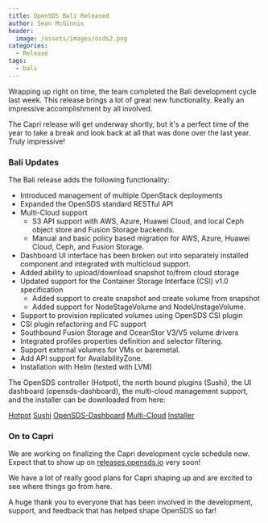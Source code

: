 ```yaml
---
title: OpenSDS Bali Released
author: Sean McGinnis
header:
  image: /assets/images/osds2.png
categories:
  - Release
tags:
  - bali
---
```


Wrapping up right on time, the team completed the Bali development cycle last
week. This release brings a lot of great new functionality. Really an
impressive accomplishment by all involved.

The Capri release will get underway shortly, but it's a perfect time of the
year to take a break and look back at all that was done over the last year.
Truly impressive!

### Bali Updates

The Bali release adds the following functionality:

* Introduced management of multiple OpenStack deployments
* Expanded the OpenSDS standard RESTful API
* Multi-Cloud support
   - S3 API support with AWS, Azure, Huawei Cloud, and local Ceph object store and Fusion Storage backends.
   - Manual and basic policy based migration for AWS, Azure, Huawei Cloud, Ceph, and Fusion Storage.
* Dashboard UI interface has been broken out into separately installed component and integrated with multicloud support.
* Added ability to upload/download snapshot to/from cloud storage
* Updated support for the Container Storage Interface (CSI) v1.0 specification
   - Added support to create snapshot and create volume from snapshot
   - Added support for NodeStageVolume and NodeUnstageVolume.
* Support to provision replicated volumes using OpenSDS CSI plugin
* CSI plugin refactoring and FC support
* Southbound Fusion Storage and OceanStor V3/V5 volume drivers
* Integrated profiles properties definition and selector filtering.
* Support external volumes for VMs or baremetal.
* Add API support for AvailabilityZone.
* Installation with Helm (tested with LVM)

The OpenSDS controller (Hotpot), the north bound plugins (Sushi), the UI
dashboard (opensds-dashboard), the multi-cloud management support, and the
installer can be downloaded from here:

[Hotpot](https://github.com/opensds/opensds/releases/tag/v0.4.0)
[Sushi](https://github.com/opensds/nbp/releases/tag/v0.4.0)
[OpenSDS-Dashboard](https://github.com/opensds/opensds-dashboard/releases/tag/v0.4.0)
[Multi-Cloud](https://github.com/opensds/multi-cloud/releases/tag/v0.4.0)
[Installer](https://github.com/opensds/opensds-installer/releases/tag/v0.4.0)

### On to Capri

We are working on finalizing the Capri development cycle schedule now. Expect
that to show up on [releases.opensds.io](https://releases.opensds.io/) very
soon!

We have a lot of really good plans for Capri shaping up and are excited to see
where things go from here.

A huge thank you to everyone that has been involved in the development,
support, and feedback that has helped shape OpenSDS so far!
